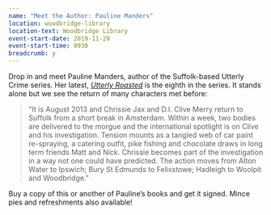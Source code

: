 ```yaml
---
name: "Meet the Author: Pauline Manders"
location: woodbridge-library
location-text: Woodbridge Library
event-start-date: 2019-11-29
event-start-time: 0930
breadcrumb: y
---
```


Drop in and meet Pauline Manders, author of the Suffolk-based Utterly Crime series. Her latest, [<cite>Utterly Roasted</cite>](https://suffolk.spydus.co.uk/cgi-bin/spydus.exe/ENQ/OPAC/BIBENQ?BRN=2530599) is the eighth in the series. It stands alone but we see the return of many characters met before:

> "It is August 2013 and Chrissie Jax and D.I. Clive Merry return to Suffolk from a short break in Amsterdam. Within a week, two bodies are delivered to the morgue and the international spotlight is on Clive and his investigation. Tension mounts as a tangled web of car paint re-spraying, a catering outfit, pike fishing and chocolate draws in long term friends Matt and Nick. Chrissie becomes part of the investigation in a way not one could have predicted. The action moves from Alton Water to Ipswich; Bury St Edmunds to Felixstowe; Hadleigh to Woolpit and Woodbridge."

Buy a copy of this or another of Pauline’s books and get it signed. Mince pies and refreshments also available!
